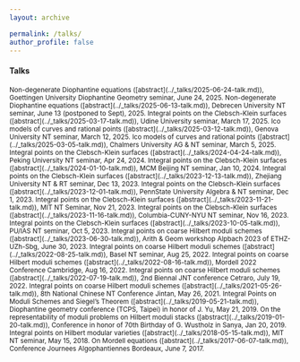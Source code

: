 ```yaml
---
layout: archive

permalink: /talks/
author_profile: false
---
```


#### Talks
<small>
Non-degenerate Diophantine equations ([abstract](../_talks/2025-06-24-talk.md)), Goettingen University Diophantine Geometry seminar, June 24, 2025.  
Non-degenerate Diophantine equations ([abstract](../_talks/2025-06-13-talk.md)), Debrecen University NT seminar, June 13 (postponed to Sept), 2025.  
Integral points on the Clebsch-Klein surfaces ([abstract](../_talks/2025-03-17-talk.md)), Udine University seminar, March 17, 2025.  
Ico models of curves and rational points ([abstract](../_talks/2025-03-12-talk.md)), Genova University NT seminar, March 12, 2025.  
Ico models of curves and rational points ([abstract](../_talks/2025-03-05-talk.md)), Chalmers University AG & NT seminar, March 5, 2025.  
Integral points on the Clebsch-Klein surfaces ([abstract](../_talks/2024-04-24-talk.md)), Peking University NT seminar, Apr 24, 2024.  
Integral points on the Clebsch-Klein surfaces ([abstract](../_talks/2024-01-10-talk.md)), MCM Beijing NT seminar, Jan 10, 2024.  
Integral points on the Clebsch-Klein surfaces ([abstract](../_talks/2023-12-13-talk.md)), Zhejiang University NT & RT seminar, Dec 13, 2023.  
Integral points on the Clebsch-Klein surfaces ([abstract](../_talks/2023-12-01-talk.md)), PennState University Algebra & NT seminar, Dec 1, 2023.  
Integral points on the Clebsch-Klein surfaces ([abstract](../_talks/2023-11-21-talk.md)), MIT NT Seminar, Nov 21, 2023.  
Integral points on the Clebsch-Klein surfaces ([abstract](../_talks/2023-11-16-talk.md)), Columbia-CUNY-NYU NT seminar, Nov 16, 2023.  
Integral points on the Clebsch-Klein surfaces ([abstract](../_talks/2023-10-05-talk.md)), PU/IAS NT seminar, Oct 5, 2023.  
Integral points on coarse Hilbert moduli schemes ([abstract](../_talks/2023-06-30-talk.md)), Arith & Geom workshop Alpbach 2023 of ETHZ-UZh-Sbg, June 30, 2023.  
Integral points on coarse Hilbert moduli schemes ([abstract](../_talks/2022-08-25-talk.md)), Basel NT seminar, Aug 25, 2022.  
Integral points on coarse Hilbert moduli schemes ([abstract](../_talks/2022-08-16-talk.md)), Mordell 2022 Conference Cambridge, Aug 16, 2022.  
Integral points on coarse Hilbert moduli schemes ([abstract](../_talks/2022-07-19-talk.md)), 2nd Biennal JNT conference Cetraro, July 19, 2022.  
Integral points on coarse Hilbert moduli schemes ([abstract](../_talks/2021-05-26-talk.md)), 8th National Chinese NT Conference Jintan, May 26, 2021.  
Integral Points on Moduli Schemes and Siegel’s Theorem ([abstract](../_talks/2019-05-21-talk.md)), Diophantine geometry conference (TCPS, Taipei) in honor of J. Yu, May 21, 2019.  
On the representability of moduli problems on Hilbert moduli stacks ([abstract](../_talks/2019-01-20-talk.md)), Conference in honor of 70th Birthday of G. Wustholz in Sanya, Jan 20, 2019.  
Integral points on Hilbert modular varieties ([abstract](../_talks/2018-05-15-talk.md)), MIT NT seminar, May 15, 2018.  
On Mordell equations ([abstract](../_talks/2017-06-07-talk.md)), Conference Journees Algophantiennes Bordeaux, June 7, 2017.  
</small>
